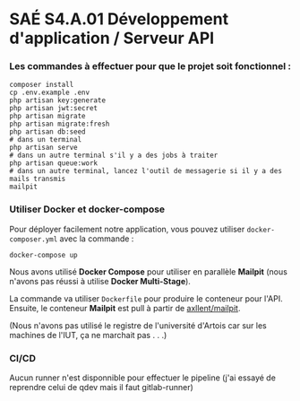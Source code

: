 # SAÉ S4.A.01 Développement d'application / Serveur API

### Les commandes à effectuer pour que le projet soit fonctionnel :

```shell
composer install
cp .env.example .env
php artisan key:generate
php artisan jwt:secret
php artisan migrate
php artisan migrate:fresh
php artisan db:seed
# dans un terminal
php artisan serve
# dans un autre terminal s'il y a des jobs à traiter
php artisan queue:work
# dans un autre terminal, lancez l'outil de messagerie si il y a des mails transmis
mailpit
```

### Utiliser Docker et docker-compose

Pour déployer facilement notre application, vous pouvez utiliser `docker-composer.yml` avec la commande : 

```shell
docker-compose up
```

Nous avons utilisé **Docker Compose** pour utiliser en parallèle **Mailpit** (nous n'avons pas réussi à utilise **Docker Multi-Stage**).

La commande va utiliser `Dockerfile` pour produire le conteneur pour l'API. Ensuite, le conteneur **Mailpit** est pull à partir de [axllent/mailpit](https://hub.docker.com/r/axllent/mailpit).

(Nous n'avons pas utilisé le registre de l'université d'Artois car sur les machines de l'IUT, ça ne marchait pas . . .)

### CI/CD

Aucun runner n'est disponnible pour effectuer le pipeline (j'ai essayé de reprendre celui de qdev mais il faut gitlab-runner)
